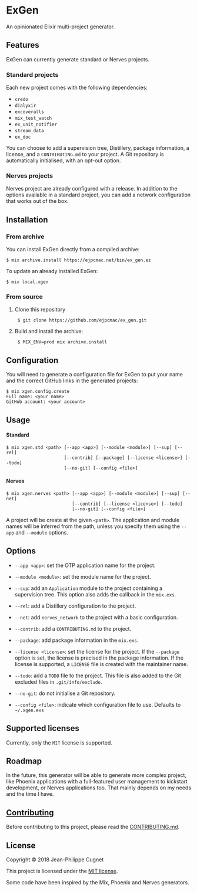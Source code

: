 # ExGen

An opinionated Elixir multi-project generator.

## Features

ExGen can currently generate standard or Nerves projects.

### Standard projects

Each new project comes with the following dependencies:

* `credo`
* `dialyxir`
* `excoveralls`
* `mix_test_watch`
* `ex_unit_notifier`
* `stream_data`
* `ex_doc`

You can choose to add a supervision tree, Distillery, package information, a
license, and a `CONTRIBUTING.md` to your project. A Git repository is
automatically initialised, with an opt-out option.

### Nerves projects

Nerves project are already configured with a release. In addition to the options
available in a standard project, you can add a network configuration that works
out of the box.

## Installation

### From archive

You can install ExGen directly from a compiled archive:

    $ mix archive.install https://ejpcmac.net/bin/ex_gen.ez

To update an already installed ExGen:

    $ mix local.xgen

### From source

1. Clone this repository

        $ git clone https://github.com/ejpcmac/ex_gen.git

2. Build and install the archive:

        $ MIX_ENV=prod mix archive.install

## Configuration

You will need to generate a configuration file for ExGen to put your name and
the correct GitHub links in the generated projects:

    $ mix xgen.config.create
    Full name: <your name>
    GitHub account: <your account>

## Usage

#### Standard

    $ mix xgen.std <path> [--app <app>] [--module <module>] [--sup] [--rel]
                          [--contrib] [--package] [--license <license>] [--todo]
                          [--no-git] [--config <file>]

#### Nerves

    $ mix xgen.nerves <path> [--app <app>] [--module <module>] [--sup] [--net]
                             [--contrib] [--license <license>] [--todo]
                             [--no-git] [--config <file>]

A project will be create at the given `<path>`. The application and module
names will be inferred from the path, unless you specify them using the
`--app` and `--module` options.

## Options

* `--app <app>`: set the OTP application name for the project.

* `--module <module>`: set the module name for the project.

* `--sup`: add an `Application` module to the project containing a supervision
    tree. This option also adds the callback in the `mix.exs`.

* `--rel`: add a Distillery configuration to the project.

* `--net`: add `nerves_network` to the project with a basic configuration.

* `--contrib`: add a `CONTRIBUTING.md` to the project.

* `--package`: add package information in the `mix.exs`.

* `--license <license>`: set the license for the project. If the `--package`
    option is set, the license is precised in the package information. If the
    license is supported, a `LICENSE` file is created with the maintainer
    name.

* `--todo`: add a `TODO` file to the project. This file is also added to the
    Git excluded files in `.git/info/exclude`.

* `--no-git`: do not initialise a Git repository.

* `--config <file>`: indicate which configuration file to use. Defaults to
    `~/.xgen.exs`

## Supported licenses

Currently, only the `MIT` license is supported.

## Roadmap

In the future, this generator will be able to generate more complex project,
like Phoenix applications with a full-featured user management to kickstart
development, or Nerves applications too. That mainly depends on my needs and the
time I have.

## [Contributing](CONTRIBUTING.md)

Before contributing to this project, please read the
[CONTRIBUTING.md](CONTRIBUTING.md).

## License

Copyright © 2018 Jean-Philippe Cugnet

This project is licensed under the [MIT license](LICENSE).

Some code have been inspired by the Mix, Phoenix and Nerves generators.
